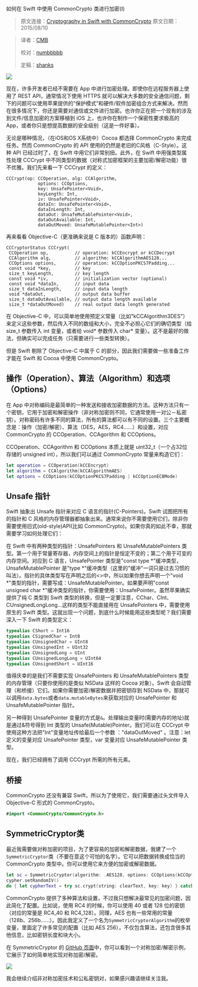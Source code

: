 如何在 Swift 中使用 CommonCrypto 类进行加密(I)

> 原文连接：[Cryptography in Swift with CommonCrypto](http://digitalleaves.com/blog/2015/08/commoncrypto-in-swift)
> 原文日期：2015/08/10

> 译者：[CMB](#)
> 
> 校对：[numbbbbb](https://github.com/numbbbbb)
> 
> 定稿：[shanks](http://codebuild.me)


![](http://swift.gg/img/articles/commoncrypto-in-swift/34909577.jpg)

现在，许多开发者已经不需要在 App 中进行加密处理。即使你在远程服务器上使用了 REST API，通常情况下使用 HTTPS 就可以解决大多数的安全通信问题，剩下的问题可以使用苹果提供的“保护模式”和硬件/软件加密组合方式来解决。然而在很多情况下，你还是需要对通信或文件进行加密。也许你正在把一个现有的涉及到文件/信息加密的方案移植到 iOS 上，也许你在制作一个保密性要求极高的App，或者你只是想提高数据的安全级别（这是一件好事）。



无论是哪种情况，（在iOS和OS X系统中）Cocoa 都选择 CommonCrypto 来完成任务。然而 CommonCrypto 的 API 使用的仍然是老旧的C风格（C-Style）。这种 API 已经过时了，在 Swift 中用它们非常别扭。此外，在 Swift 中用强类型属性处理 CCCrypt 中不同类型的数据（对称式加密框架的主要加密/解密功能）很不优雅。我们先来看一下 CCCrypt 的定义：

```
CCCrypt(op: CCOperation, alg: CCAlgorithm, 
			options: CCOptions, 
			key: UnsafePointer<Void>, 
			keyLength: Int, 
			iv: UnsafePointer<Void>, 
			dataIn: UnsafePointer<Void>, 
			dataInLength: Int, 
			dataOut: UnsafeMutablePointer<Void>, 
			dataOutAvailable: Int, 
			dataOutMoved: UnsafeMutablePointer<Int>)
```

再来看看 Objective-C（更准确来说是 C 版本的）函数声明：

```
CCCryptorStatus CCCrypt(
 CCOperation op,          // operation: kCCEncrypt or kCCDecrypt
 CCAlgorithm alg,         // algorithm: kCCAlgorithmAES128... 
 CCOptions options,       // operation: kCCOptionPKCS7Padding...
 const void *key,         // key
 size_t keyLength,        // key length
 const void *iv,          // initialization vector (optional)
 const void *dataIn,      // input data
 size_t dataInLength,     // input data length
 void *dataOut,           // output data buffer
 size_t dataOutAvailable, // output data length available
 size_t *dataOutMoved)    // real output data length generated
```

在 Objective-C 中，可以简单地使用预定义常量（比如“kCCAlgorithm3DES”）来定义这些参数，然后传入不同的数组和大小，完全不必担心它们的确切类型（给 size_t 参数传入 int 变量，或者给 void* 参数传入 char* 变量）。这不是最好的做法，但确实可以完成任务（只需要进行一些类型转换）。

但是 Swift 剔除了 Objective-C 中属于 C 的部分，因此我们需要做一些准备工作才能在 Swift 和 Cocoa 中使用 CommonCrypto。

## 操作（Operation）、算法（Algorithm）和选项（Options）

在 App 中对称编码是最简单的一种发送和接收加密数据的方法。这种方法只有一个密钥，它用于加密和解密操作（非对称加密则不同，它通常使用一对公－私密钥）。对称密码有许多不同的算法，所有的算法都可以有不同的设置。三个主要概念是：操作（加密/解密）、算法（DES，AES，RC4……）和设置，对应 CommonCrypto 的 CCOperation、CCAgorithm 和 CCOptions。

CCOperation、CCAgorithm 和 CCOptions 本质上就是 uint32_t（一个占32位存储的 unsigned int），所以我们可以通过 CommonCrypto 常量来构造它们：

```swift
let operation = CCOperation(kCCEncrypt)
let algorithm = CCAlgorithm(kCCAlgorithmAES)
let options = CCOptions(kCCOptionPKCS7Padding | kCCOptionECBMode)
```

## Unsafe 指针

Swift 抽象出 Unsafe 指针来对应 C 语言的指针(C-Pointers)。Swift 试图把所有的指针和 C 风格的内存管理器都抽象出来。通常来说你不需要使用它们，除非你需要使用旧式(old-style)API(比如 CommonCrypto)。如果你真的如此不幸，那就需要学习如何处理它们：

在 Swift 中有两种类型的指针：UnsafePointers 和 UnsafeMutablePointers 类型。第一个用于常量寄存器，内存空间上的指针是恒定不变的；第二个用于可变的内存空间。对应到 C 语言，UnsafePointer 类型是"const type \*"缓冲类型，UnsafeMutablePointer 是"type \*"缓冲类型（这里的"缓冲"一词只是过去习惯的叫法）。指针的具体类型写在声明之后的<>中，所以如果你想去声明一个"void \*"类型的指针，需要写成：UnsafeMutablePointer<Void>。如果要声明"const unsigned char \*"缓冲类型的指针，你需要使用：UnsafePointer<UInt8>。虽然苹果确实提供了纯 C 类型到 Swift 类型的转换，但是一定要注意，CChar、CInt、CUnsignedLongLong…这样的类型不能直接用在 UnsafePointers 中，需要使用原生的 Swift 类型。这就出现一个问题，到底什么时候能用这些类型呢？我们需要深入一下 Swift 的类型定义：

```swift
typealias CShort = Int16
typealias CSignedChar = Int8
typealias CUnsignedChar = UInt8
typealias CUnsignedInt = UInt32
typealias CUnsignedLong = UInt
typealias CUnsignedLongLong = UInt64
typealias CUnsignedShort = UInt16
```

值得庆幸的是我们不需要实现 UnsafePointers 和 UnsafeMutablePointers 类型的内存管理（只要你使用的是类似 NSData 这样的 Cocoa 对象）。Swift 会自动管理（和桥接）它们。如果你需要加密/解密数据并把密钥存到 NSData 中，那就可以调用`data.bytes`或者`data.mutableBytes`来获取对应的 UnsafePointer 和 UnsafeMutablePointer 指针。

另一种得到 UnsafePointer 变量的方式是`&`。处理输出变量时(需要内存的地址)就是通过&符号得到 Int 类型的 Unsafe(Mutable)Pointer<Int>。我们可以在 CCCrypt 中使用这种方法把"Int"变量地址传给最后一个参数 ："dataOutMoved" 。注意：let 定义的变量对应 UnsafePointer<Type> 类型，var 变量对应 UnsafeMutablePointer<Type> 类型。

现在，我们已经拥有了调用 CCCrypt 所需的所有元素。

## 桥接

CommonCrypto 还没有兼容 Swift，所以为了使用它，我们需要通过头文件导入 Objective-C 形式的 CommonCrypto。


```swift
#import <CommonCrypto/CommonCrypto.h>
```

## SymmetricCryptor类

最近我需要做对称加密的项目，为了更容易的加密和解密数据，我建了一个`SymmetricCryptor`类（不要在意这个可怕的名字）。它可以把数据转换成恰当的 CommonCrypto 类型中。你可以使用它来方便的加密或解密数据。

```swift
let sc = SymmetricCryptor(algorithm: .AES128, options: CCOptions(kCCOptionPKCS7Padding))
cypher.setRandomIV()
do { let cypherText = try sc.crypt(string: clearText, key: key) } catch { print("Error while encrypting: \(error)") }
```

CommonCrypto 提供了多种算法和设置，不过我只想解决最常见的加密问题，因此简化了配置。比如说，使用 RC4 的时候，你可以使用 40 或者 128 位的密钥（对应的常量是 RC4_40 和 RC4_128）。同理，AES 也有一些常用的常量（128b、256b……）。因此我定义了一个名为`SymmetricCryptorAlgorithm`的枚举变量，里面定了许多常见的配置（比如 AES 256），不仅包含算法，还包含很多其他信息，比如密钥长度和块大小。

在 SymmetricCryptor 的 [GitHub 页面](https://github.com/DigitalLeaves/CommonCrypto-in-Swift)中，你可以看到一个对称加密/解密示例，它展示了如何简单地实现对称加密/解密。

![](http://swift.gg/img/articles/commoncrypto-in-swift/36052539.jpg)

我会继续介绍非对称加密技术和公私密钥对，如果感兴趣请继续关注我。